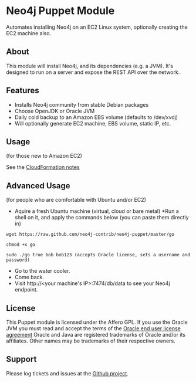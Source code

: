 Neo4j Puppet Module
===================

Automates installing Neo4j on an EC2 Linux system, optionally creating the EC2 machine also.

About
-----

This module will install Neo4j, and its dependencies (e.g. a JVM).  It's designed to run on a server and expose the REST
API over the network.

Features
--------

* Installs Neo4j community from stable Debian packages
* Choose OpenJDK or Oracle JVM
* Daily cold backup to an Amazon EBS volume (defaults to /dev/xvdj)
* Will optionally generate EC2 machine, EBS volume, static IP, etc.

Usage
-----
(for those new to Amazon EC2)

See the [CloudFormation notes](https://github.com/neo4j-contrib/neo4j-puppet/blob/master/README.CLOUDFORMATION.md)


Advanced Usage
--------------
(for people who are comfortable with Ubuntu and/or EC2)

* Aquire a fresh Ubuntu machine (virtual, cloud or bare metal)
*Run a shell on it, and apply the commands below (you can paste them directly in)

`wget https://raw.github.com/neo4j-contrib/neo4j-puppet/master/go`

`chmod +x go`

`sudo ./go true bob bob123 (accepts Oracle license, sets a username and password)`

* Go to the water cooler.
* Come back.
* Visit http://<your machine's IP>:7474/db/data to see your Neo4j endpoint.


License
-------
This Puppet module is licensed under the Affero GPL.
If you use the Oracle JVM you must read and accept the terms of the [Oracle end user license agreement](http://www.oracle.com/technetwork/java/javase/terms/license/index.html)
Oracle and Java are registered trademarks of Oracle and/or its affiliates. Other names may be trademarks of their respective owners.


Support
-------

Please log tickets and issues at the [Github project](https://github.com/neo4j-contrib/neo4j-puppet).
